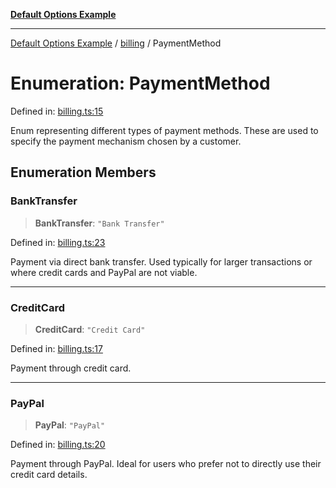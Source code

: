 [**Default Options Example**](../../README.md)

***

[Default Options Example](../../modules.md) / [billing](../README.md) / PaymentMethod

# Enumeration: PaymentMethod

Defined in: [billing.ts:15](https://github.com/typedoc2md/dummy-typescript-api/blob/main/src/billing.ts#L15)

Enum representing different types of payment methods.
These are used to specify the payment mechanism chosen by a customer.

## Enumeration Members

### BankTransfer

> **BankTransfer**: `"Bank Transfer"`

Defined in: [billing.ts:23](https://github.com/typedoc2md/dummy-typescript-api/blob/main/src/billing.ts#L23)

Payment via direct bank transfer. Used typically for larger transactions or where credit cards and PayPal are not viable.

***

### CreditCard

> **CreditCard**: `"Credit Card"`

Defined in: [billing.ts:17](https://github.com/typedoc2md/dummy-typescript-api/blob/main/src/billing.ts#L17)

Payment through credit card.

***

### PayPal

> **PayPal**: `"PayPal"`

Defined in: [billing.ts:20](https://github.com/typedoc2md/dummy-typescript-api/blob/main/src/billing.ts#L20)

Payment through PayPal. Ideal for users who prefer not to directly use their credit card details.
